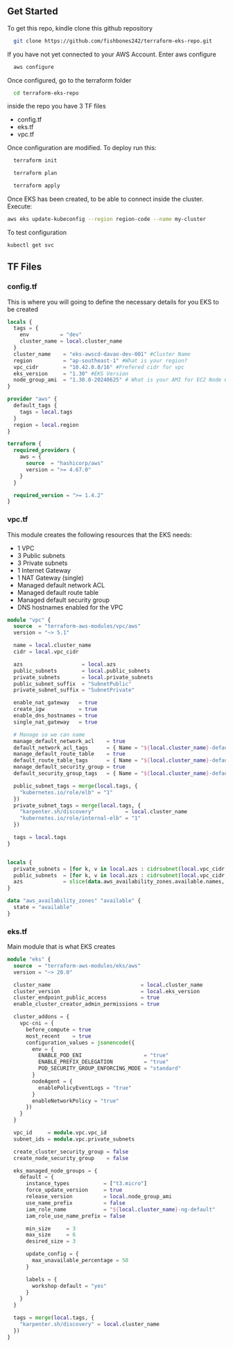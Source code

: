 
## Get Started

To get this repo, kindle clone this github repository

```bash
  git clone https://github.com/fishbones242/terraform-eks-repo.git
```
If you have not yet connected to your AWS Account. Enter aws configure

```bash
  aws configure
```
 
 Once configured, go to the terraform folder

```bash
  cd terraform-eks-repo
```

 inside the repo you have 3 TF files

- config.tf 
- eks.tf
- vpc.tf

Once configuration are modified. To deploy run this:
```bash
  terraform init
```

```bash
  terraform plan
```

```bash
  terraform apply
```

Once EKS has been created, to be able to connect inside the cluster. Execute:
```bash
aws eks update-kubeconfig --region region-code --name my-cluster
```

To test configuration

```bash
kubectl get svc
```
## TF Files
### config.tf
This is where you will going to define the necessary details for you EKS to be created

```terraform
locals {
  tags = {
    env          = "dev"
    cluster_name = local.cluster_name
  }
  cluster_name    = "eks-awscd-davao-dev-001" #Cluster Name
  region          = "ap-southeast-1" #What is your region?
  vpc_cidr        = "10.42.0.0/16" #Prefered cidr for vpc
  eks_version     = "1.30" #EKS Version
  node_group_ami  = "1.30.0-20240625" # What is your AMI for EC2 Node Groups
}

provider "aws" {
  default_tags {
    tags = local.tags
  }
  region = local.region
}

terraform {
  required_providers {
    aws = {
      source  = "hashicorp/aws"
      version = ">= 4.67.0"
    }
  }

  required_version = ">= 1.4.2"
}

```

### vpc.tf
This module creates the following resources that the EKS needs:

- 1 VPC
- 3 Public subnets
- 3 Private subnets
- 1 Internet Gateway
- 1 NAT Gateway (single)
- Managed default network ACL
- Managed default route table
- Managed default security group
- DNS hostnames enabled for the VPC
```terraform
module "vpc" {
  source  = "terraform-aws-modules/vpc/aws"
  version = "~> 5.1"

  name = local.cluster_name
  cidr = local.vpc_cidr

  azs                   = local.azs
  public_subnets        = local.public_subnets
  private_subnets       = local.private_subnets
  public_subnet_suffix  = "SubnetPublic"
  private_subnet_suffix = "SubnetPrivate"

  enable_nat_gateway   = true
  create_igw           = true
  enable_dns_hostnames = true
  single_nat_gateway   = true

  # Manage so we can name
  manage_default_network_acl    = true
  default_network_acl_tags      = { Name = "${local.cluster_name}-default" }
  manage_default_route_table    = true
  default_route_table_tags      = { Name = "${local.cluster_name}-default" }
  manage_default_security_group = true
  default_security_group_tags   = { Name = "${local.cluster_name}-default" }

  public_subnet_tags = merge(local.tags, {
    "kubernetes.io/role/elb" = "1"
  })
  private_subnet_tags = merge(local.tags, {
    "karpenter.sh/discovery"          = local.cluster_name
    "kubernetes.io/role/internal-elb" = "1"
  })

  tags = local.tags
}


locals {
  private_subnets = [for k, v in local.azs : cidrsubnet(local.vpc_cidr, 3, k + 3)]
  public_subnets  = [for k, v in local.azs : cidrsubnet(local.vpc_cidr, 3, k)]
  azs             = slice(data.aws_availability_zones.available.names, 0, 3)
}

data "aws_availability_zones" "available" {
  state = "available"
}
```

### eks.tf
Main module that is what EKS creates
```terraform
module "eks" {
  source  = "terraform-aws-modules/eks/aws"
  version = "~> 20.0"

  cluster_name                             = local.cluster_name
  cluster_version                          = local.eks_version
  cluster_endpoint_public_access           = true
  enable_cluster_creator_admin_permissions = true

  cluster_addons = {
    vpc-cni = {
      before_compute = true
      most_recent    = true
      configuration_values = jsonencode({
        env = {
          ENABLE_POD_ENI                    = "true"
          ENABLE_PREFIX_DELEGATION          = "true"
          POD_SECURITY_GROUP_ENFORCING_MODE = "standard"
        }
        nodeAgent = {
          enablePolicyEventLogs = "true"
        }
        enableNetworkPolicy = "true"
      })
    }
  }

  vpc_id     = module.vpc.vpc_id
  subnet_ids = module.vpc.private_subnets

  create_cluster_security_group = false
  create_node_security_group    = false

  eks_managed_node_groups = {
    default = {
      instance_types           = ["t3.micro"]
      force_update_version     = true
      release_version          = local.node_group_ami
      use_name_prefix          = false
      iam_role_name            = "${local.cluster_name}-ng-default"
      iam_role_use_name_prefix = false

      min_size     = 3
      max_size     = 6
      desired_size = 3

      update_config = {
        max_unavailable_percentage = 50
      }

      labels = {
        workshop-default = "yes"
      }
    }
  }

  tags = merge(local.tags, {
    "karpenter.sh/discovery" = local.cluster_name
  })
}
```
